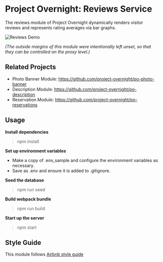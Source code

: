 # Project Overnight: Reviews Service

The reviews module of Project Overnight dynamically renders visitor reviews and represents rating averages via bar graphs.

![Reviews Demo](demo/demo.gif)

*(The outside margins of this module were intentionally left unset, so that they can be controlled on the proxy level.)*

## Related Projects

  - Photo Banner Module: https://github.com/project-overnight/po-photo-banner
  - Description Module: https://github.com/project-overnight/po-description
  - Reservation Module: https://github.com/project-overnight/po-reservations

## Usage

**Install dependencies**
> npm install

**Set up environment variables**
- Make a copy of .env_sample and configure the environment variables as necessary.
- Save as .env and ensure it is added to .gitignore.

**Seed the database**
> npm run seed

**Build webpack bundle**
> npm run build

**Start up the server**
> npm start

## Style Guide
This module follows [Airbnb style guide](https://github.com/airbnb/javascript)